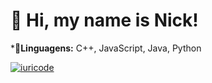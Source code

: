 <h1>👋 Hi, my name is Nick!</h1>
<p>*📗<strong>Linguagens:</strong> C++, JavaScript, Java, Python</p>

[![iuricode](https://github-readme-stats.vercel.app/api/top-langs/?username=nickstarss&hide=html&layout=compact&theme=tokyonight)](https://github.com/anuraghazra/github-readme-stats)

<!--

Here are some ideas to get you started:

- 🔭 I’m currently working on ...
- 🌱 I’m currently learning ...
- 👯 I’m looking to collaborate on ...
- 🤔 I’m looking for help with ...
- 💬 Ask me about ...
- 📫 How to reach me: ...
- 😄 Pronouns: ...
- ⚡ Fun fact: ...
-->
